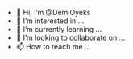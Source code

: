 - 👋 Hi, I’m @DemiOyeks
- 👀 I’m interested in ...
- 🌱 I’m currently learning ...
- 💞️ I’m looking to collaborate on ...
- 📫 How to reach me ...

<!---
DemiOyeks/DemiOyeks is a ✨ special ✨ repository because its `README.md` (this file) appears on your GitHub profile.
You can click the Preview link to take a look at your changes.
--->
